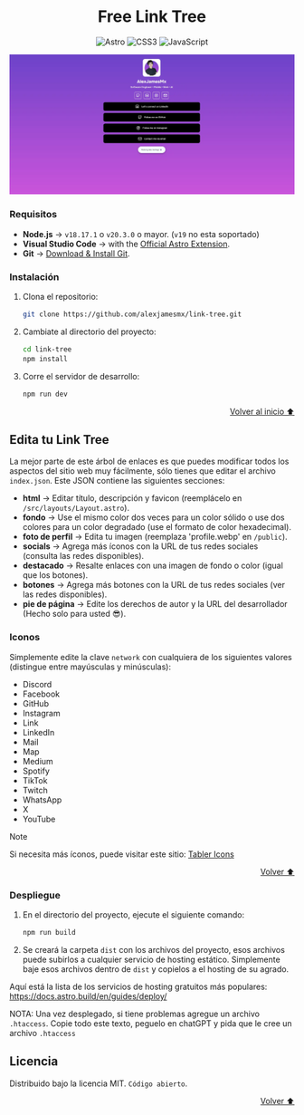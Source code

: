 <a id="readme-top"></a>

<h1 align="center">Free Link Tree</h1>

<div align="center">

![Astro](https://img.shields.io/badge/Astro-0C1222?style=for-the-badge&logo=astro&logoColor=FDFDFE)
![CSS3](https://img.shields.io/badge/CSS3-1572B6?style=for-the-badge&logo=css3&logoColor=white)
![JavaScript](https://img.shields.io/badge/JavaScript-323330?style=for-the-badge&logo=javascript&logoColor=F7DF1E)

</div>

![Link Tree Screenshot](/public/screenshot.webp)

### Requisitos

- **Node.js** -> `v18.17.1` o `v20.3.0` o mayor. (`v19` no esta soportado)
- **Visual Studio Code** -> with the [Official Astro Extension](https://marketplace.visualstudio.com/items?itemName=astro-build.astro-vscode).
- **Git** -> [Download & Install Git](https://git-scm.com/downloads).

### Instalación

1. Clona el repositorio:
   ```sh
   git clone https://github.com/alexjamesmx/link-tree.git
   ```
2. Cambiate al directorio del proyecto:
   ```sh
   cd link-tree
   npm install
   ```
3. Corre el servidor de desarrollo:
   ```sh
   npm run dev
   ```

<p align="right"><a href="#readme-top">Volver al inicio ⬆️</a></p>

## Edita tu Link Tree

La mejor parte de este árbol de enlaces es que puedes modificar todos los aspectos del sitio web muy fácilmente, sólo tienes que editar el archivo `index.json`. Este JSON contiene las siguientes secciones:

- **html** -> Editar título, descripción y favicon (reemplácelo en `/src/layouts/Layout.astro`).
- **fondo** -> Use el mismo color dos veces para un color sólido o use dos colores para un color degradado (use el formato de color hexadecimal).
- **foto de perfil** -> Edita tu imagen (reemplaza 'profile.webp' en `/public`).
- **socials** -> Agrega más íconos con la URL de tus redes sociales (consulta las redes disponibles).
- **destacado** -> Resalte enlaces con una imagen de fondo o color (igual que los botones).
- **botones** -> Agrega más botones con la URL de tus redes sociales (ver las redes disponibles).
- **pie de página** -> Edite los derechos de autor y la URL del desarrollador (Hecho solo para usted 😎).

### Iconos

Simplemente edite la clave `network` con cualquiera de los siguientes valores (distingue entre mayúsculas y minúsculas):

- Discord
- Facebook
- GitHub
- Instagram
- Link
- LinkedIn
- Mail
- Map
- Medium
- Spotify
- TikTok
- Twitch
- WhatsApp
- X
- YouTube

> [!NOTE]
> Si necesita más íconos, puede visitar este sitio: [Tabler Icons](https://tabler.io/icons)

<p align="right"><a href="#readme-top">Volver ⬆️</a></p>

### Despliegue

1. En el directorio del proyecto, ejecute el siguiente comando:

   ```sh
   npm run build
   ```

2. Se creará la carpeta `dist` con los archivos del proyecto, esos archivos puede subirlos a cualquier servicio de hosting estático. Simplemente baje esos archivos dentro de `dist` y copielos a el hosting de su agrado.

Aquí está la lista de los servicios de hosting gratuitos más populares:
https://docs.astro.build/en/guides/deploy/

NOTA: Una vez desplegado, si tiene problemas agregue un archivo `.htaccess`. Copie todo este texto, peguelo en chatGPT y pida que le cree un archivo `.htaccess`

## Licencia

Distribuido bajo la licencia MIT. `Código abierto`.

<p align="right"><a href="#readme-top">Volver ⬆️</a></p>
